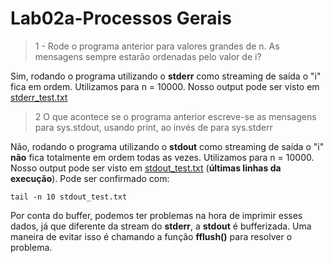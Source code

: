 # Lab02a-Processos Gerais
> 1 - Rode o programa anterior para valores grandes de n. As
mensagens sempre estarão ordenadas pelo valor de i?

Sim, rodando o programa utilizando o **stderr** como streaming de saída o "i" fica em ordem. Utilizamos para n = 10000. Nosso output pode ser visto em [stderr_test.txt](stderr_test.txt)


> 2 O que acontece se o programa anterior escreve-se as mensagens
para sys.stdout, usando print, ao invés de para sys.stderr

Não, rodando o programa utilizando o **stdout** como streaming de saída o "i" **não** fica totalmente em ordem todas as vezes. Utilizamos para n = 10000. 
Nosso output pode ser visto em [stdout_test.txt](stdout_test.txt) (**últimas linhas da execução**). Pode ser confirmado com:
```
tail -n 10 stdout_test.txt
```

Por conta do buffer, podemos ter problemas na hora de imprimir esses dados, já que diferente da stream do **stderr**, a **stdout** é bufferizada. Uma maneira de evitar isso é chamando a função **fflush()** para resolver o problema.
